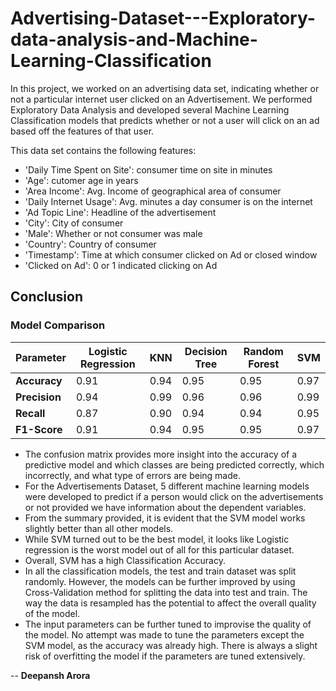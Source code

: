 # Advertising-Dataset---Exploratory-data-analysis-and-Machine-Learning-Classification

In this project, we worked on an advertising data set, indicating whether or not a particular internet user clicked on an Advertisement. We performed Exploratory Data Analysis and developed several Machine Learning Classification models that predicts whether or not a user will click on an ad based off the features of that user.

This data set contains the following features:

- 'Daily Time Spent on Site': consumer time on site in minutes
- 'Age': cutomer age in years
- 'Area Income': Avg. Income of geographical area of consumer
- 'Daily Internet Usage': Avg. minutes a day consumer is on the internet
- 'Ad Topic Line': Headline of the advertisement
- 'City': City of consumer
- 'Male': Whether or not consumer was male
- 'Country': Country of consumer
- 'Timestamp': Time at which consumer clicked on Ad or closed window
- 'Clicked on Ad': 0 or 1 indicated clicking on Ad

## Conclusion

### **Model Comparison**

| **Parameter** | **Logistic Regression** | **KNN** | **Decision Tree** | **Random Forest** | **SVM** |
| --- | --- | --- | --- | --- | --- |
| **Accuracy** | 0.91 | 0.94 | 0.95 | 0.95 | 0.97 |
| **Precision** | 0.94 | 0.99 | 0.96 | 0.96 | 0.99 | 
| **Recall** | 0.87 | 0.90 | 0.94 | 0.94 | 0.95 | 
| **F1-Score** | 0.91 | 0.94 | 0.95 | 0.95 | 0.97 |

- The confusion matrix provides more insight into the accuracy of a predictive model and which classes are being predicted correctly, which incorrectly, and what type of errors are being made.
- For the Advertisements Dataset, 5 different machine learning models were developed to predict if a person would click on the advertisements or not provided we have information about the dependent variables.
- From the summary provided, it is evident that the SVM model works slightly better than all other models.
- While SVM turned out to be the best model, it looks like Logistic regression is the worst model out of all for this particular dataset.
- Overall, SVM has a high Classification Accuracy.
- In all the classification models, the test and train dataset was split randomly. However, the models can be further improved by using Cross-Validation method for splitting the data into test and train. The way the data is resampled has the potential to affect the overall quality of the model.
- The input parameters can be further tuned to improvise the quality of the model. No attempt was made to tune the parameters except the SVM model, as the accuracy was already high. There is always a slight risk of overfitting the model if the parameters are tuned extensively.

-- **Deepansh Arora**
